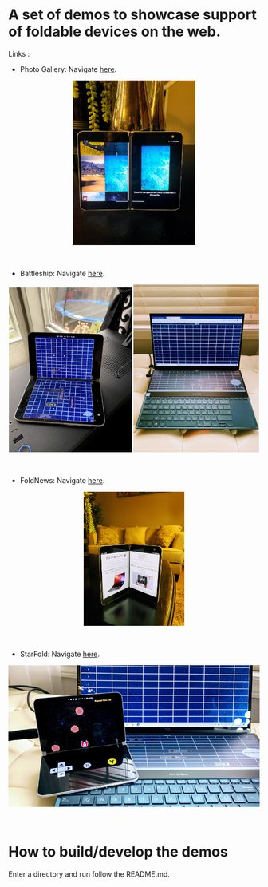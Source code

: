 # A set of demos to showcase support of foldable devices on the web.

Links :
- Photo Gallery: Navigate [here](https://foldable-devices.github.io/demos/photo-gallery).

<p style="text-align: center;">
<img src="docs/images/photo-gallery.jpg" alt="picture of a Surface Duo running the photo gallery demo" style="width:49%;"/>
</p>

&nbsp;

- Battleship: Navigate [here](https://foldable-devices.github.io/demos/battleship).

<p style="text-align: center;">
<img src="docs/images/battleship-duo.jpg" alt="picture of a Surface Duo running Battleship demo game" style="width:49%;"/>

<img src="docs/images/battleship-zenbook.jpg" alt="picture of a Asus Zenbook Pro Duo running Battleship demo game" style="width:50%;"/>
</p>

&nbsp;

- FoldNews: Navigate [here](https://foldable-devices.github.io/demos/foldnews).

<p style="text-align: center;">
<img src="docs/images/fold-news.jpg" alt="picture of a Surface Duo running the fold news demo" style="width:40%;"/>
</p>

&nbsp;

- StarFold: Navigate [here](https://foldable-devices.github.io/demos/starfold).

<p style="text-align: center;">
<img src="docs/images/starfold.jpg" alt="picture of a Surface Duo running the starfold demo" style="width:100%;"/>
</p>

&nbsp;

# How to build/develop the demos
Enter a directory and run follow the README.md.